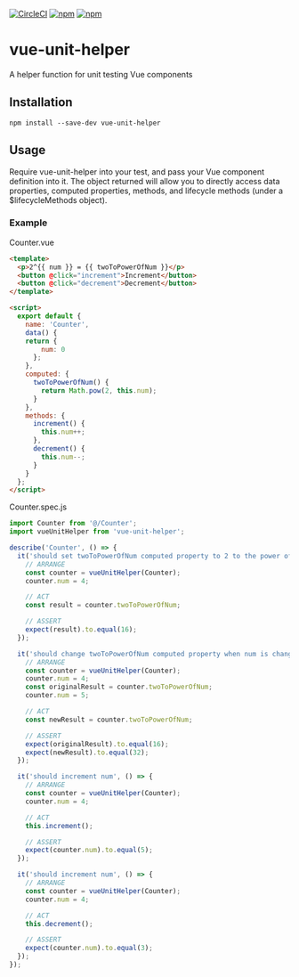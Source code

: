[![CircleCI](https://img.shields.io/circleci/project/github/DanielBrierton/vue-unit-helper.svg)](https://circleci.com/gh/DanielBrierton/vue-unit-helper)
[![npm](https://img.shields.io/npm/v/vue-unit-helper.svg)](https://www.npmjs.com/package/vue-unit-helper)
[![npm](https://img.shields.io/npm/l/vue-unit-helper.svg)](https://www.npmjs.com/package/vue-unit-helper)

# vue-unit-helper
A helper function for unit testing Vue components

## Installation
`npm install --save-dev vue-unit-helper`

## Usage
Require vue-unit-helper into your test, and pass your Vue component definition into it. The object returned will allow you to directly access data properties, computed properties, methods, and lifecycle methods (under a $lifecycleMethods object).

### Example
Counter.vue

```html
<template>
  <p>2^{{ num }} = {{ twoToPowerOfNum }}</p>
  <button @click="increment">Increment</button>
  <button @click="decrement">Decrement</button>
</template>

<script>
  export default {
    name: 'Counter',
    data() {
    return {
        num: 0
      };
    },
    computed: {
      twoToPowerOfNum() {
        return Math.pow(2, this.num);
      }
    },
    methods: {
      increment() {
        this.num++;
      },
      decrement() {
        this.num--;
      }
    }
  };
</script>
```

Counter.spec.js
```javascript
import Counter from '@/Counter';
import vueUnitHelper from 'vue-unit-helper';

describe('Counter', () => {
  it('should set twoToPowerOfNum computed property to 2 to the power of num', () => {
    // ARRANGE
    const counter = vueUnitHelper(Counter);
    counter.num = 4;

    // ACT
    const result = counter.twoToPowerOfNum;

    // ASSERT
    expect(result).to.equal(16);
  });

  it('should change twoToPowerOfNum computed property when num is changed', () => {
    // ARRANGE
    const counter = vueUnitHelper(Counter);
    counter.num = 4;
    const originalResult = counter.twoToPowerOfNum;
    counter.num = 5;

    // ACT
    const newResult = counter.twoToPowerOfNum;

    // ASSERT
    expect(originalResult).to.equal(16);
    expect(newResult).to.equal(32);
  });

  it('should increment num', () => {
    // ARRANGE
    const counter = vueUnitHelper(Counter);
    counter.num = 4;

    // ACT
    this.increment();

    // ASSERT
    expect(counter.num).to.equal(5);
  });

  it('should increment num', () => {
    // ARRANGE
    const counter = vueUnitHelper(Counter);
    counter.num = 4;

    // ACT
    this.decrement();

    // ASSERT
    expect(counter.num).to.equal(3);
  });
});
```
